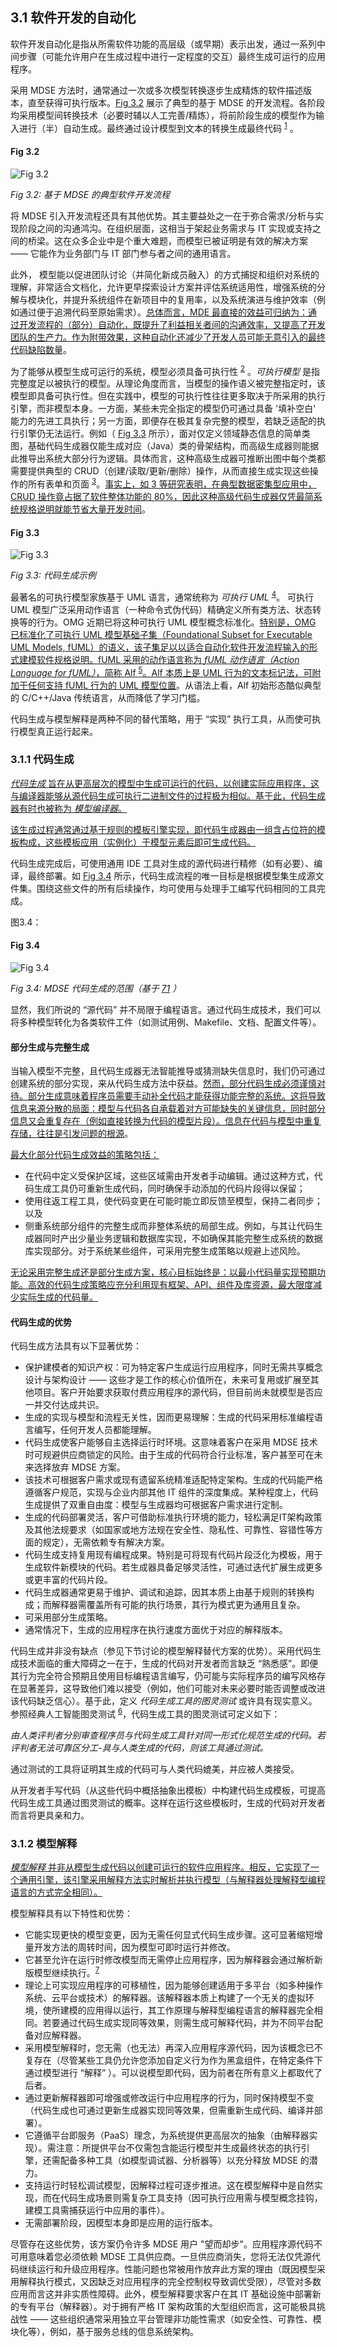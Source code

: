 ## 3.1 软件开发的自动化
软件开发自动化是指从所需软件功能的高层级（或早期）表示出发，通过一系列中间步骤（可能允许用户在生成过程中进行一定程度的交互）最终生成可运行的应用程序。

采用 MDSE 方法时，通常通过一次或多次模型转换逐步生成精炼的软件描述版本，直至获得可执行版本。[Fig 3.2](#fig-32) 展示了典型的基于 MDSE 的开发流程。各阶段均采用模型间转换技术（必要时辅以人工完善/精炼），将前阶段生成的模型作为输入进行（半）自动生成。最终通过设计模型到文本的转换生成最终代码 <sup>[1](0.md#1)</sup> 。

#### Fig 3.2
![Fig 3.2](../img/fig3.2.png)

*Fig 3.2: 基于 MDSE 的典型软件开发流程*

将 MDSE 引入开发流程还具有其他优势。其主要益处之一在于弥合需求/分析与实现阶段之间的沟通鸿沟。在组织层面，这相当于架起业务需求与 IT 实现或支持之间的桥梁。这在众多企业中是个重大难题，而模型已被证明是有效的解决方案 —— 它能作为业务部门与 IT 部门参与者之间的通用语言。

此外， 模型能以促进团队讨论（并简化新成员融入）的方式捕捉和组织对系统的理解，非常适合文档化，允许更早探索设计方案并评估系统适用性，增强系统的分解与模块化，并提升系统组件在新项目中的复用率，以及系统演进与维护效率（例如通过便于追溯代码至原始需求）。<ins>总体而言，MDE 最直接的效益可归纳为：通过开发流程的（部分）自动化，既提升了利益相关者间的沟通效率，又提高了开发团队的生产力。作为附带效果，这种自动化还减少了开发人员可能无意引入的最终代码缺陷数量</ins>。

为了能够从模型生成可运行的系统，模型必须具备可执行性 <sup>[2](0.md#2)</sup> 。*可执行模型* 是指完整度足以被执行的模型。从理论角度而言，当模型的操作语义被完整指定时，该模型即具备可执行性。但在实践中，模型的可执行性往往更多取决于所采用的执行引擎，而非模型本身。一方面，某些未完全指定的模型仍可通过具备 '填补空白' 能力的先进工具执行；另一方面，即便存在极其复杂完整的模型，若缺乏适配的执行引擎仍无法运行。例如（ [Fig 3.3](#fig-33) 所示），面对仅定义领域静态信息的简单类图，基础代码生成器仅能生成对应（Java）类的骨架结构，而高级生成器则能据此推导出系统大部分行为逻辑。具体而言，这种高级生成器可推断出图中每个类都需要提供典型的 CRUD（创建/读取/更新/删除）操作，从而直接生成实现这些操作的所有表单和页面 <sup>[3](0.md#3)</sup>。<ins>事实上，如 [3](../bibliography.md#3) 等研究表明，在典型数据密集型应用中，CRUD 操作竟占据了软件整体功能的 80%，因此这种高级代码生成器仅凭最简系统规格说明就能节省大量开发时间</ins>。

#### Fig 3.3
![Fig 3.3](../img/fig3.3.png)

*Fig 3.3: 代码生成示例*

最著名的可执行模型家族基于 UML 语言，通常统称为 *可执行 UML* <sup>[4](0.md#4)</sup>。 可执行 UML 模型广泛采用动作语言（一种命令式伪代码）精确定义所有类方法、状态转换等的行为。OMG 近期已将这种可执行 UML 模型概念标准化。<ins>特别是，OMG 已标准化了可执行 UML 模型基础子集（Foundational Subset for Executable UML Models, fUML）的语义，该子集足以以适合自动化软件开发流程输入的形式建模软件规格说明。fUML 采用的动作语言称为 *fUML 动作语言（Action Language for fUML）*，简称 Alf <sup>[5](0.md#5)</sup>。Alf 本质上是 UML 行为的文本标记法，可附加于任何支持 fUML 行为的 UML 模型位置</ins>。从语法上看，Alf 初始形态酷似典型的 C/C++/Java 传统语言，从而降低了学习门槛。

代码生成与模型解释是两种不同的替代策略，用于 “实现” 执行工具，从而使可执行模型真正运行起来。

### 3.1.1 代码生成
<ins>*代码生成* 旨在从更高层次的模型中生成可运行的代码，以创建实际应用程序，这与编译器能够从源代码生成可执行二进制文件的过程极为相似。基于此，代码生成器有时也被称为 *模型编译器*。</ins>

<ins>该生成过程通常通过基于规则的模板引擎实现，即代码生成器由一组含占位符的模板构成，这些模板应用（实例化）于模型元素后即可生成代码。</ins>

代码生成完成后，可使用通用 IDE 工具对生成的源代码进行精修（如有必要）、编译，最终部署。如 [Fig 3.4](#fig-34) 所示，代码生成流程的唯一目标是根据模型集生成源文件集。围绕这些文件的所有后续操作，均可使用与处理手工编写代码相同的工具完成。

图3.4：

#### Fig 3.4
![Fig 3.4](../img/fig3.4.png)

*Fig 3.4: MDSE 代码生成的范围（基于 [71](../bibliography.md#71) ）*

显然，我们所说的 “源代码” 并不局限于编程语言。通过代码生成技术，我们可以将多种模型转化为各类软件工件（如测试用例、Makefile、文档、配置文件等）。

#### 部分生成与完整生成

当输入模型不完整，且代码生成器无法智能推导或猜测缺失信息时，我们仍可通过创建系统的部分实现，来从代码生成方法中获益。<ins>然而，部分代码生成必须谨慎对待。部分生成意味着程序员需要手动补全代码才能获得功能完整的系统。这将导致信息来源分散的局面：模型与代码各自承载着对方可能缺失的关键信息，同时部分信息又会重复存在（例如直接转换为代码的模型片段）。信息在代码与模型中重复存储，往往是引发问题的根源</ins>。

<ins>最大化部分代码生成效益的策略包括：</ins>

- 在代码中定义受保护区域，这些区域需由开发者手动编辑。通过这种方式，代码生成工具仍可重新生成代码，同时确保手动添加的代码片段得以保留；
- 使用往返工程工具，使代码变更在可能时能立即反馈至模型，保持二者同步；以及
- 侧重系统部分组件的完整生成而非整体系统的局部生成。例如，与其让代码生成器同时产出少量业务逻辑和数据库实现，不如确保其能完整生成系统的数据库实现部分。对于系统某些组件，可采用完整生成策略以规避上述风险。

<ins>无论采用完整生成还是部分生成方案，核心目标始终是：以最小代码量实现预期功能。高效的代码生成策略应充分利用现有框架、API、组件及库资源，最大限度减少实际生成的代码量。</ins>

#### 代码生成的优势

代码生成方法具有以下显著优势：

- 保护建模者的知识产权：可为特定客户生成运行应用程序，同时无需共享概念设计与架构设计 —— 这些才是工作的核心价值所在，未来可复用或扩展至其他项目。客户开始要求获取付费应用程序的源代码，但目前尚未就模型是否应一并交付达成共识。
- 生成的实现与模型和流程无关性，因而更易理解：生成的代码采用标准编程语言编写，任何开发人员都能理解。
- 代码生成使客户能够自主选择运行时环境。这意味着客户在采用 MDSE 技术时可规避供应商锁定的风险。由于生成的代码符合行业标准，客户甚至可在未来选择放弃 MDSE 方案。
- 该技术可根据客户需求或现有遗留系统精准适配特定架构。生成的代码能严格遵循客户规范，实现与企业内部其他 IT 组件的深度集成。某种程度上，代码生成提供了双重自由度：模型与生成器均可根据客户需求进行定制。
- 生成的代码部署灵活，客户可借助标准执行环境的能力，轻松满足IT架构政策及其他法规要求（如国家或地方法规在安全性、隐私性、可靠性、容错性等方面的规定），无需依赖专有解决方案。
- 代码生成支持复用现有编程成果。特别是可将现有代码片段泛化为模板，用于生成软件新模块的代码。若生成器具备足够灵活性，可通过迭代扩展生成更多或更丰富的代码片段。
- 代码生成器通常更易于维护、调试和追踪，因其本质上由基于规则的转换构成；而解释器需覆盖所有可能的执行场景，其行为模式更为通用且复杂。
- 可采用部分生成策略。
- 通常情况下，生成的应用程序在执行速度方面优于对应的解释版本。

代码生成并非没有缺点（参见下节讨论的模型解释替代方案的优势）。采用代码生成技术面临的重大障碍之一在于，生成的代码对开发者而言缺乏 “熟悉感”。即便其行为完全符合预期且使用目标编程语言编写，仍可能与实际程序员的编写风格存在显著差异，这导致他们难以接受（例如，他们可能对未来必要时能否调整或改进该代码缺乏信心）。基于此，定义 *代码生成工具的图灵测试* 或许具有现实意义。参照经典人工智能图灵测试 <sup>[6](0.md#6)</sup>，代码生成工具的图灵测试可定义如下：

*由人类评判者分别审查程序员与代码生成工具针对同一形式化规范生成的代码。若评判者无法可靠区分工-具与人类生成的代码，则该工具通过测试。*

通过测试的工具将证明其生成的代码可与人类代码媲美，并应被人类接受。

从开发者手写代码（从这些代码中概括抽象出模板）中构建代码生成模板，可提高代码生成工具通过图灵测试的概率。这样在运行这些模板时，生成的代码对开发者而言将更具亲和力。

### 3.1.2 模型解释
<ins>*模型解释* 并非从模型生成代码以创建可运行的软件应用程序。相反，它实现了一个通用引擎，该引擎采用解释方法实时解析并执行模型（与解释器处理解释型编程语言的方式完全相同）。</ins>

模型解释具有以下特性和优势：

- 它能实现更快的模型变更，因为无需任何显式代码生成步骤。这可显著缩短增量开发方法的周转时间，因为模型可即时运行并修改。
- 它甚至允许在运行时修改模型而无需停止应用程序，因为解释器会通过解析新版模型继续执行。<sup>[7](0.md#7)</sup>
- 理论上可实现应用程序的可移植性，因为能够创建适用于多平台（如多种操作系统、云平台或技术）的解释器。该解释器本质上构建了一个无关的虚拟环境，使所建模的应用得以运行，其工作原理与解释型编程语言的解释器完全相同。若要通过代码生成实现同等效果，则需生成可解释代码，并为不同平台配备对应解释器。
- 采用模型解释时，您无需（也无法）再深入应用程序源代码，因为该概念已不复存在（尽管某些工具仍允许您添加自定义行为作为黑盒组件，在特定条件下通过模型进行 “解释” ）。可以说模型即代码，因为前者在所有意义上都取代了后者。
- 通过更新解释器即可增强或修改运行中应用程序的行为，同时保持模型不变（代码生成也可通过更新生成器实现同等效果，但需重新生成代码、编译并部署）。
- 它遵循平台即服务（PaaS）理念，为系统提供更高层次的抽象（由解释器实现）。需注意：所提供平台不仅需包含能运行模型并生成最终状态的执行引擎，还需配备多种工具（如模型调试器、分析器等）以充分释放 MDSE 的潜力。
- 支持运行时轻松调试模型，因解释过程可逐步推进。这在模型解释中是自然实现，而在代码生成场景则需复杂工具支持（因可执行应用需与模型概念挂钩，建模工具需捕获运行中应用的事件）。
- 无需部署阶段，因模型本身即是应用的运行版本。

尽管存在这些优势，该方案仍令许多 MDSE 用户 "望而却步"。应用程序源代码不可用意味着您必须依赖 MDSE 工具供应商。一旦供应商消失，您将无法仅凭源代码继续运行和升级应用程序。性能问题也常被用作放弃此方案的理由（既因模型采用解释执行模式，又因缺乏对应用程序的完全控制权导致调优受限），尽管对多数应用而言这并非实质性障碍。此外，模型解释要求客户在其 IT 基础设施中部署新的专有平台（解释器）。对于拥有严格 IT 架构政策的大型组织而言，这可能极具挑战性 —— 这些组织通常采用独立平台管理非功能性需求（如安全性、可靠性、模块化等），例如，基于服务总线的信息系统架构。
